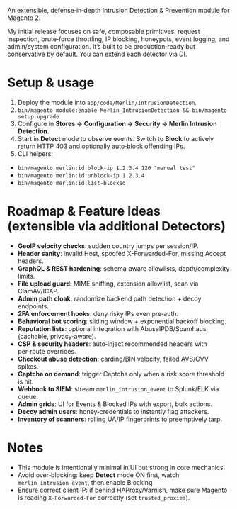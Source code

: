An extensible, defense‑in‑depth Intrusion Detection & Prevention module for Magento 2.

My initial release focuses on safe, composable primitives: request inspection, brute‑force throttling, IP blocking, honeypots, event logging, and admin/system configuration. It’s built to be production‑ready but conservative by default. You can extend each detector via DI.

# Setup & usage

1) Deploy the module into `app/code/Merlin/IntrusionDetection`.
2) `bin/magento module:enable Merlin_IntrusionDetection && bin/magento setup:upgrade`
3) Configure in **Stores → Configuration → Security → Merlin Intrusion Detection**.
4) Start in **Detect** mode to observe events. Switch to **Block** to actively return HTTP 403 and optionally auto‑block offending IPs.
5) CLI helpers:
- `bin/magento merlin:id:block-ip 1.2.3.4 120 "manual test"`
- `bin/magento merlin:id:unblock-ip 1.2.3.4`
- `bin/magento merlin:id:list-blocked`



# Roadmap & Feature Ideas (extensible via additional Detectors)


- **GeoIP velocity checks**: sudden country jumps per session/IP.
- **Header sanity**: invalid Host, spoofed X-Forwarded-For, missing Accept headers.
- **GraphQL & REST hardening**: schema‑aware allowlists, depth/complexity limits.
- **File upload guard**: MIME sniffing, extension allowlist, scan via ClamAV/ICAP.
- **Admin path cloak**: randomize backend path detection + decoy endpoints.
- **2FA enforcement hooks**: deny risky IPs even pre‑auth.
- **Behavioral bot scoring**: sliding window + exponential backoff blocking.
- **Reputation lists**: optional integration with AbuseIPDB/Spamhaus (cachable, privacy‑aware).
- **CSP & security headers**: auto‑inject recommended headers with per‑route overrides.
- **Checkout abuse detection**: carding/BIN velocity, failed AVS/CVV spikes.
- **Captcha on demand**: trigger Captcha only when a risk score threshold is hit.
- **Webhook to SIEM**: stream `merlin_intrusion_event` to Splunk/ELK via queue.
- **Admin grids**: UI for Events & Blocked IPs with export, bulk actions.
- **Decoy admin users**: honey‑credentials to instantly flag attackers.
- **Inventory of scanners**: rolling UA/IP fingerprints to preemptively tarp.


# Notes
- This module is intentionally minimal in UI but strong in core mechanics.
- Avoid over‑blocking: keep **Detect** mode ON first, watch `merlin_intrusion_event`, then enable Blocking
- Ensure correct client IP: if behind HAProxy/Varnish, make sure Magento is reading `X-Forwarded-For` correctly (set `trusted_proxies`).

